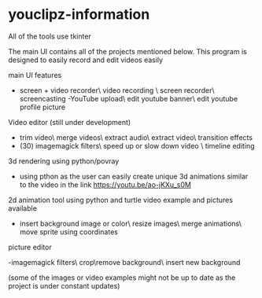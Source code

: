# youclipz-information


All of the tools use tkinter 

The main UI contains all of the projects mentioned below. This program is designed to easily record and edit videos easily 

main UI features
- screen + video recorder\ video recording \ screen recorder\ screencasting
-YouTube upload\ edit youtube banner\ edit youtube profile picture


Video editor (still under development)
- trim video\ merge videos\ extract audio\ extract video\ transition effects
- (30) imagemagick filters\ speed up or slow down video \ timeline editing 

3d rendering using python/povray
- using pthon as the user can easily create unique 3d animations  similar to the video in the link 
https://youtu.be/ao-jKXu_s0M

2d animation tool using python and turtle
video example and pictures available 
- insert background image or color\ resize images\ merge animations\ move sprite using coordinates 


picture editor

-imagemagick filters\ crop\remove background\ insert new background



(some of the images or video examples might not be up to date as the project is under constant updates)
